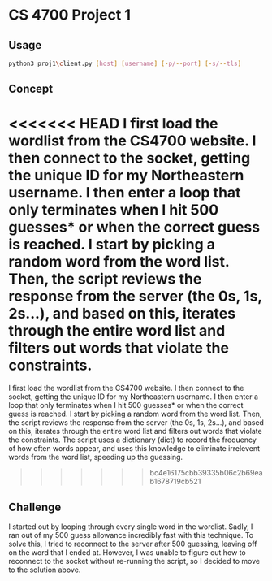 # CS 4700 Project 1

## Usage

```bash
python3 proj1\client.py [host] [username] [-p/--port] [-s/--tls]
```

## Concept
<<<<<<< HEAD
I first load the wordlist from the CS4700 website. I then connect to the socket, getting the unique ID for my Northeastern username. I then enter a loop that only terminates when I hit 500 guesses* or when the correct guess is reached. I start by picking a random word from the word list. Then, the script reviews the response from the server (the 0s, 1s, 2s...), and based on this, iterates through the entire word list and filters out words that violate the constraints.
=======
I first load the wordlist from the CS4700 website. I then connect to the socket, getting the unique ID for my Northeastern username. I then enter a loop that only terminates when I hit 500 guesses* or when the correct guess is reached. I start by picking a random word from the word list. Then, the script reviews the response from the server (the 0s, 1s, 2s...), and based on this, iterates through the entire word list and filters out words that violate the constraints. The script uses a dictionary (dict) to record the frequency of how often words appear, and uses this knowledge to eliminate irrelevent words from the word list, speeding up the guessing.
>>>>>>> bc4e16175cbb39335b06c2b69eab1678719cb521

## Challenge
I started out by looping through every single word in the wordlist. Sadly, I ran out of my 500 guess allowance incredibly fast with this technique. To solve this, I tried to reconnect to the server after 500 guessing, leaving off on the word that I ended at. However, I was unable to figure out how to reconnect to the socket without re-running the script, so I decided to move to the solution above.
